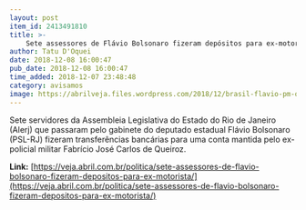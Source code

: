 ```yaml
---
layout: post
item_id: 2413491810
title: >-
    Sete assessores de Flávio Bolsonaro fizeram depósitos para ex-motorista
author: Tatu D'Oquei
date: 2018-12-08 16:00:47
pub_date: 2018-12-08 16:00:47
time_added: 2018-12-07 23:48:48
category: avisamos
image: https://abrilveja.files.wordpress.com/2018/12/brasil-flavio-pm-queiroz-1.png
---
```


Sete servidores da Assembleia Legislativa do Estado do Rio de Janeiro (Alerj) que passaram pelo gabinete do deputado estadual Flávio Bolsonaro (PSL-RJ) fizeram transferências bancárias para uma conta mantida pelo ex-policial militar Fabrício José Carlos de Queiroz.

**Link:** [https://veja.abril.com.br/politica/sete-assessores-de-flavio-bolsonaro-fizeram-depositos-para-ex-motorista/](https://veja.abril.com.br/politica/sete-assessores-de-flavio-bolsonaro-fizeram-depositos-para-ex-motorista/)

